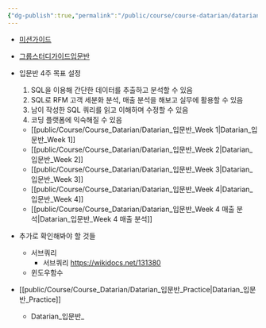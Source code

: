 ```yaml
---
{"dg-publish":true,"permalink":"/public/course/course-datarian/datarian/","tags":["SQL","MySQL"],"created":"2024-12-02T09:52:00.438+09:00","updated":"2025-08-29T15:58:14.437+09:00"}
---
```


- [미션가이드](https://datarian.io/player/content/1/lecture/1006) 
- [그룹스터디가이드입문반](https://datarian.notion.site/ac9ac695d9b04003a07bc5b1ca9a4d6b)
- 입문반 4주 목표 설정
	1. SQL을 이용해 간단한 데이터를 추출하고 분석할 수 있음
	2. SQL로 RFM 고객 세분화 분석, 매출 분석을 해보고 실무에 활용할 수 있음
	3. 남이 작성한 SQL 쿼리를 읽고 이해하며 수정할 수 있음
	4. 코딩 플랫폼에 익숙해질 수 있음

	- [[public/Course/Course_Datarian/Datarian_입문반_Week 1\|Datarian_입문반_Week 1]]
	- [[public/Course/Course_Datarian/Datarian_입문반_Week 2\|Datarian_입문반_Week 2]]
	- [[public/Course/Course_Datarian/Datarian_입문반_Week 3\|Datarian_입문반_Week 3]]
	- [[public/Course/Course_Datarian/Datarian_입문반_Week 4\|Datarian_입문반_Week 4]]
	- [[public/Course/Course_Datarian/Datarian_입문반_Week 4 매출 분석\|Datarian_입문반_Week 4 매출 분석]]

- 추가로 확인해봐야 할 것들
	- 서브쿼리
		- 서브쿼리 https://wikidocs.net/131380
	- 윈도우함수

- [[public/Course/Course_Datarian/Datarian_입문반_Practice\|Datarian_입문반_Practice]]
	- Datarian_입문반_
